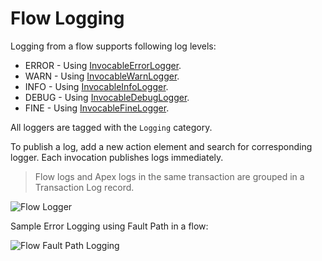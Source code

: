 # Flow Logging

Logging from a flow supports following log levels:

-   ERROR - Using [InvocableErrorLogger](../reference/InvocableErrorLogger.md).
-   WARN - Using [InvocableWarnLogger](../reference/InvocableWarnLogger.md).
-   INFO - Using [InvocableInfoLogger](../reference/InvocableInfoLogger.md).
-   DEBUG - Using [InvocableDebugLogger](../reference/InvocableDebugLogger.md).
-   FINE - Using [InvocableFineLogger](../reference/InvocableFineLogger.md).

All loggers are tagged with the `Logging` category.

To publish a log, add a new action element and search for corresponding logger.
Each invocation publishes logs immediately.

> Flow logs and Apex logs in the same transaction are grouped in a Transaction
> Log record.

![Flow Logger](../images/invocable-logger.png "Flow Logger")

Sample Error Logging using Fault Path in a flow:

![Flow Fault Path Logging](../images/flow-fault-path-logging.png "Flow Fault Path Logging")
